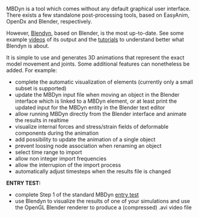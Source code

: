 MBDyn is a tool which comes without any default graphical user interface. There exists a few standalone post-processing tools, based on EasyAnim, OpenDx and Blender, respectively. 

However, [Blendyn](https://github.com/zanoni-mbdyn/blendyn), based on Blender, is the most up-to-date. See some example [videos](https://youtu.be/x5n0OgskIMc?list=PLTtFbiep140gc-f-x14ltv0N7YZNzvioF) of its output and the [tutorials](https://github.com/zanoni-mbdyn/blendyn/wiki/Tutorials) to understand better what Blendyn is about. 

It is simple to use and generates 3D animations that represent the exact model movement and joints. Some additional features can nonetheless be added. For example:

- complete the automatic visualization of elements (currently only a small subset is supported)
- update the MBDyn input file when moving an object in the Blender interface which is linked to a MBDyn element, or at least print the updated input for the MBDyn entity in the Blender text editor
- allow running MBDyn directly from the Blender interface and animate the results in realtime
- visualize internal forces and stress/strain fields of deformable components during the animation
- add possibility to update the animation of a single object
- prevent loosing node association when renaming an object
- select time range to import
- allow non integer import frequencies
- allow the interrupion of the import process
- automatically adjust timesteps when the results file is changed

**ENTRY TEST:**

- complete Step 1 of the standard MBDyn [entry test](https://louisgag.github.io/mbdyn-gsoc-projects/#/entry_test)
- use Blendyn to visualize the results of one of your simulations and use the OpenGL Blender renderer to produce a (compressed) .avi video file
